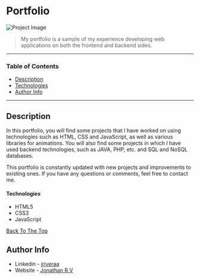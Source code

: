 # Portfolio


![Project Image](https://raw.githubusercontent.com/riveraaj/jriveraa.github.io/main/public/assets/image/web-site.png)

> My portfolio is a sample of my experience developing web applications on both the frontend and backend sides.

---

### Table of Contents

- [Description](#description)
- [Technologies](#technologies)
- [Author Info](#author-info)

---

## Description

In this portfolio, you will find some projects that I have worked on using technologies such as HTML, CSS and JavaScript, as well as various libraries for animations. You will also find some projects in which I have used backend technologies, such as JAVA, PHP, etc. and SQL and NoSQL databases.

This portfolio is constantly updated with new projects and improvements to existing ones. If you have any questions or comments, feel free to contact me.

#### Technologies

- HTML5
- CSS3
- JavaScript

[Back To The Top](#Portfolio)

## Author Info

- Linkedin - [jriveraa](https://www.linkedin.com/in/jriveraaa/)
- Website - [Jonathan R.V](https://riveraaj.github.io/Portfolio/)
